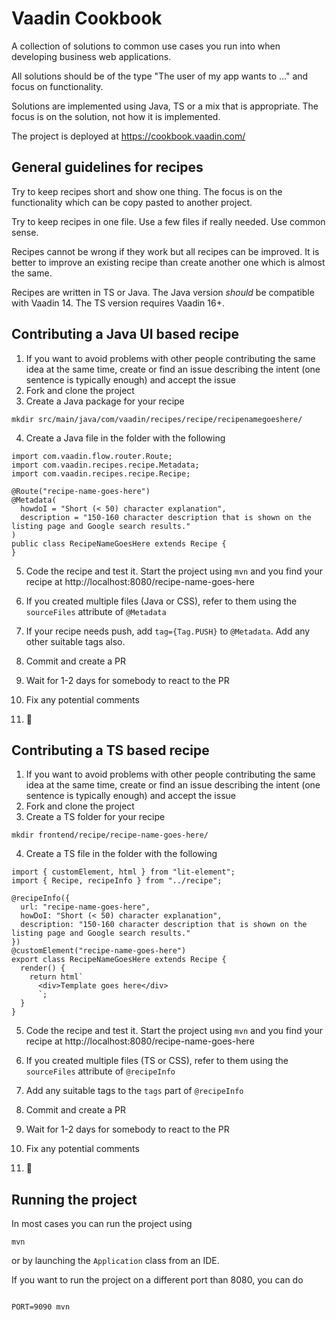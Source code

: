 # Vaadin Cookbook

A collection of solutions to common use cases you run into when developing business web applications.

All solutions should be of the type "The user of my app wants to ..." and focus on functionality.

Solutions are implemented using Java, TS or a mix that is appropriate. The focus is on the solution, not how it is implemented.

The project is deployed at https://cookbook.vaadin.com/

## General guidelines for recipes

Try to keep recipes short and show one thing. The focus is on the functionality which can be copy pasted to another project.

Try to keep recipes in one file. Use a few files if really needed. Use common sense.

Recipes cannot be wrong if they work but all recipes can be improved. It is better to improve an existing recipe than create another one which is almost the same.

Recipes are written in TS or Java. The Java version _should_ be compatible with Vaadin 14. The TS version requires Vaadin 16+.

## Contributing a Java UI based recipe

1. If you want to avoid problems with other people contributing the same idea at the same time, create or find an issue describing the intent (one sentence is typically enough) and accept the issue
2. Fork and clone the project
3. Create a Java package for your recipe

```
mkdir src/main/java/com/vaadin/recipes/recipe/recipenamegoeshere/
```

4. Create a Java file in the folder with the following

```
import com.vaadin.flow.router.Route;
import com.vaadin.recipes.recipe.Metadata;
import com.vaadin.recipes.recipe.Recipe;

@Route("recipe-name-goes-here")
@Metadata(
  howdoI = "Short (< 50) character explanation",
  description = "150-160 character description that is shown on the listing page and Google search results."
)
public class RecipeNameGoesHere extends Recipe {
}
```

5. Code the recipe and test it. Start the project using `mvn` and you find your recipe at http://localhost:8080/recipe-name-goes-here

6. If you created multiple files (Java or CSS), refer to them using the `sourceFiles` attribute of `@Metadata`
7. If your recipe needs push, add `tag={Tag.PUSH}` to `@Metadata`. Add any other suitable tags also.
8. Commit and create a PR
9. Wait for 1-2 days for somebody to react to the PR
10. Fix any potential comments
11. :tada:

## Contributing a TS based recipe

1. If you want to avoid problems with other people contributing the same idea at the same time, create or find an issue describing the intent (one sentence is typically enough) and accept the issue
2. Fork and clone the project
3. Create a TS folder for your recipe

```
mkdir frontend/recipe/recipe-name-goes-here/
```

4. Create a TS file in the folder with the following

```
import { customElement, html } from "lit-element";
import { Recipe, recipeInfo } from "../recipe";

@recipeInfo({
  url: "recipe-name-goes-here",
  howDoI: "Short (< 50) character explanation",
  description: "150-160 character description that is shown on the listing page and Google search results."
})
@customElement("recipe-name-goes-here")
export class RecipeNameGoesHere extends Recipe {
  render() {
    return html`
      <div>Template goes here</div>
      `;
  }
}
```

5. Code the recipe and test it. Start the project using `mvn` and you find your recipe at http://localhost:8080/recipe-name-goes-here

6. If you created multiple files (TS or CSS), refer to them using the `sourceFiles` attribute of `@recipeInfo`
7. Add any suitable tags to the `tags` part of `@recipeInfo`
8. Commit and create a PR
9. Wait for 1-2 days for somebody to react to the PR
10. Fix any potential comments
11. :tada:



## Running the project

In most cases you can run the project using
```
mvn
```
or by launching the `Application` class from an IDE.

If you want to run the project on a different port than 8080, you can do
```

PORT=9090 mvn
```


